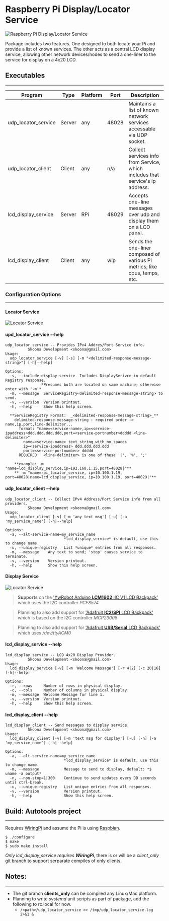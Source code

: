 # Raspberry Pi Display/Locator Service
![Raspberry Pi Display/Locator Service](https://github.com/skoona/skn_rpi-display-services/raw/master/rpi_display.png) 

Package includes two features. One designed to both locate your Pi and provide a list of known services.  The 
other acts as a central LCD display service, allowing other network devices/nodes to send a one-liner 
to the service for display on a 4x20 LCD.


## Executables
--------------------------------

|Program|Type|Platform|Port|Description|
|---|---|---|---|---|
|udp_locator_service|Server|any|48028|Maintains a list of known network services accessable via UDP socket.|
|udp_locator_client|Client|any|n/a|Collect services info from Service, which includes that service's ip address.|
|lcd_display_service|Server|RPi|48029|Accepts one-line messages over udp and display them on a LCD panel.|
|lcd_display_client|Client|any|wip|Sends the one-liner composed of various Pi metrics; like cpus, temps, etc.|



### Configuration Options
--------------------------------

#### Locator Service
![Locator Service](https://github.com/skoona/skn_rpi-display-services/raw/master/skn_rpi1.png) 

#### upd_locator_service --help

    udp_locator_service -- Provides IPv4 Addres/Port Service info.
              Skoona Development <skoona@gmail.com>
    Usage:
      udp_locator_service [-v] [-s] [-m "<delimited-response-message-string>"] [-h|--help]

    Options:
      -s, --include-display-service  Includes DisplaySerivce in default Registry response.
                    *Presumes both are located on same machine; otherwise enter with '-m'*
      -m, --message  ServiceRegistry<delimited-response-message-string> to send.
      -v, --version  Version printout.
      -h, --help     Show this help screen.
      
      **ServiceRegistry Format:  _<delimited-response-message-string>_**
        delimited-response-message-string : required order -> name,ip,port,line-delimiter...
          format: "name=<service-name>,ip=<service-ipaddress>ddd.ddd.ddd.ddd,port=<service-portnumber>ddddd <line-delimiter>"
            name=<service-name> text_string_with_no_spaces
            ip=<service-ipaddress> ddd.ddd.ddd.ddd
            port=<service-portnumber> ddddd
          REQUIRED   <line-delimiter> is one of these '|', '%', ';'
 
        **example: -m "name=lcd_display_service,ip=192.168.1.15,port=48028|"**
        ** -m "mame=rpi_locator_service, ip=10.100.1.19, port=48028|name=lcd_display_service, ip=10.100.1.19, port=48029|"**

#### udp_locator_client --help
    udp_locator_client -- Collect IPv4 Address/Port Service info from all providers.
              Skoona Development <skoona@gmail.com>
    Usage:
      udp_locator_client [-v] [-m 'any text msg'] [-u] [-a 'my_service_name'] [-h|--help]

    Options:
      -a, --alt-service-name=my_service_name
                              *lcd_display_service* is default, use this to change name.
      -u, --unique-registry   List *unique* entries from all responses.
      -m, --message    Any text to send; 'stop' causes service to terminate.
      -v, --version    Version printout.
      -h, --help       Show this help screen.


#### Display Service
![Locator Service](https://github.com/skoona/skn_rpi-display-services/raw/master/skn_rpi2.png)

> **Supports** on the ['YwRobot Arduino **LCM1602** IIC V1 LCD Backpack'](http://arduino-info.wikispaces.com/LCD-Blue-I2C)
> which uses the I2C controller *PCF8574*
    
    
> Planning to also add support for ['Adafruit **IC2/SPI** LCD Backpack'](https://www.adafruit.com/products/292)
> which is based on the I2C controller *MCP23008*

    
> Planning to also add support for ['Adafruit **USB/Serial** LCD Backpack'](https://www.adafruit.com/products/782)
> which uses */dev/ttyACM0*


#### lcd_display_service --help

    lcd_display_service -- LCD 4x20 Display Provider.
              Skoona Development <skoona@gmail.com>
    Usage:
      lcd_display_service [-v] [-m 'Welcome Message'] [-r 4|2] [-c 20|16]  [-h|--help]

    Options:
      -r, --rows     Number of rows in physical display.
      -c, --cols     Number of columns in physical display.
      -m, --message  Welcome Message for line 1.
      -v, --version  Version printout.
      -h, --help     Show this help screen.

#### lcd_display_client --help

    lcd_display_client -- Send messages to display service.
              Skoona Development <skoona@gmail.com>
    Usage:
      lcd_display_client [-v] [-m 'text msg for display'] [-u] [-n] [-a 'my_service_name'] [-h|--help]

    Options:
      -a, --alt-service-name=my_service_name
                              *lcd_display_service* is default, use this to change name.
      -m, --message           Message to send to display, default: *$ uname -a output*
      -n, --non-stop=1|300    Continue to send updates every DD seconds until ctrl-break.
      -u, --unique-registry   List unique entries from all responses.
      -v, --version           Version printout.
      -h, --help              Show this help screen.


## Build:  Autotools project
--------------------------------
Requires [WiringPi](https://projects.drogon.net/raspberry-pi/wiringpi/download-and-install/) and assume the Pi is using [Raspbian](https://www.raspberrypi.org/downloads/).

    $ ./configure
    $ make
    $ sudo make install

*Only lcd_display_service requires __WiringPi__*, there is or will be a *client_only* git branch to support serparate compiles of only clients. 


## Notes:
--------------------------------

- The git branch **clients_only** can be compiled any Linux/Mac platform.
- Planning to write *systemd* unit scripts as part of package, add the following to rc.local for now.
  * `/<path>/udp_locator_service >> /tmp/udp_locator_service.log 2>&1 &`

